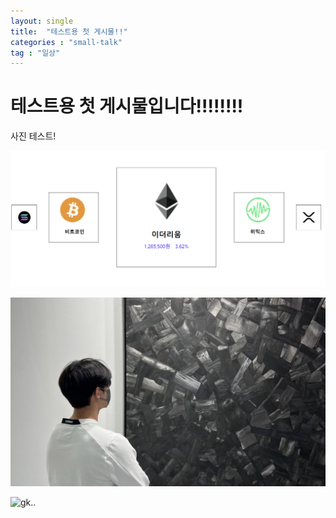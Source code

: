 ```yaml
---
layout: single
title:  "테스트용 첫 게시물!!"
categories : "small-talk"
tag : "일상"
---
```


# 테스트용 첫 게시물입니다!!!!!!!!


사진 테스트!

![20220619_131541](../images/2022-06-13-test/20220619_131541.png)

![watching](../images/2022-06-13-test/watching.jpg)

![gk..](.../images/2022-06-13-test/watching.jpg)
